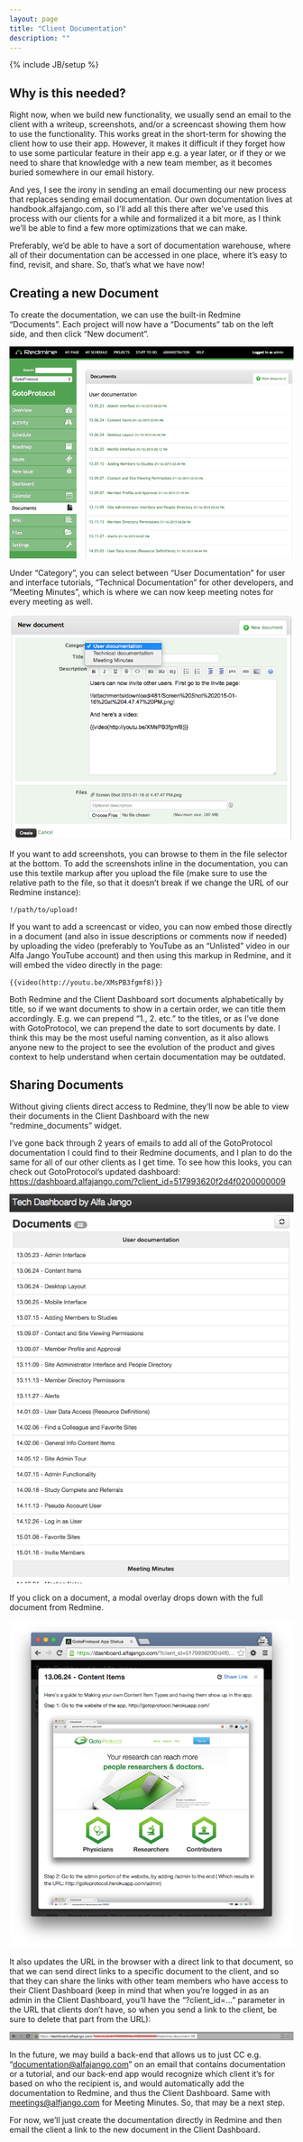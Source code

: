 ```yaml
---
layout: page
title: "Client Documentation"
description: ""
---
```

{% include JB/setup %}

Why is this needed?
---------------------------

Right now, when we build new functionality, we usually send an email to the client with a writeup, screenshots, and/or a screencast showing them how to use the functionality. This works great in the short-term for showing the client how to use their app. However, it makes it difficult if they forget how to use some particular feature in their app e.g. a year later, or if they or we need to share that knowledge with a new team member, as it becomes buried somewhere in our email history.

And yes, I see the irony in sending an email documenting our new process that replaces sending email documentation. Our own documentation lives at handbook.alfajango.com, so I’ll add all this there after we’ve used this process with our clients for a while and formalized it a bit more, as I think we’ll be able to find a few more optimizations that we can make.

Preferably, we’d be able to have a sort of documentation warehouse, where all of their documentation can be accessed in one place, where it’s easy to find, revisit, and share. So, that’s what we have now!

Creating a new Document
-----------------------------------

To create the documentation, we can use the built-in Redmine “Documents”. Each project will now have a “Documents” tab on the left side, and then click “New document”.

![Redmine Documents](/assets/images/documents-redmine.png)

Under “Category”, you can select between “User Documentation” for user and interface tutorials, “Technical Documentation” for other developers, and “Meeting Minutes”, which is where we can now keep meeting notes for every meeting as well.

![Redmine Create Document](/assets/images/documents-redmine-create.png)

If you want to add screenshots, you can browse to them in the file selector at the bottom. To add the screenshots inline in the documentation, you can use this textile markup after you upload the file (make sure to use the relative path to the file, so that it doesn’t break if we change the URL of our Redmine instance):

```
!/path/to/upload!
```

If you want to add a screencast or video, you can now embed those directly in a document (and also in issue descriptions or comments now if needed) by uploading the video (preferably to YouTube as an “Unlisted” video in our Alfa Jango YouTube account) and then using this markup in Redmine, and it will embed the video directly in the page:

```
{{video(http://youtu.be/XMsPB3fgmf8)}}
```

Both Redmine and the Client Dashboard sort documents alphabetically by title, so if we want documents to show in a certain order, we can title them accordingly. E.g. we can prepend “1., 2. etc.” to the titles, or as I’ve done with GotoProtocol, we can prepend the date to sort documents by date. I think this may be the most useful naming convention, as it also allows anyone new to the project to see the evolution of the product and gives context to help understand when certain documentation may be outdated.

Sharing Documents
---------------------------

Without giving clients direct access to Redmine, they’ll now be able to view their documents in the Client Dashboard with the new “redmine_documents” widget.

I’ve gone back through 2 years of emails to add all of the GotoProtocol documentation I could find to their Redmine documents, and I plan to do the same for all of our other clients as I get time. To see how this looks, you can check out GotoProtocol’s updated dashboard: https://dashboard.alfajango.com/?client_id=517993620f2d4f0200000009

![Client Dashboard Redmine Documents](/assets/images/documents-client-dashboard.png)

If you click on a document, a modal overlay drops down with the full document from Redmine.

![Client Dashboard Document](/assets/images/documents-client-dashboard-show.png)

It also updates the URL in the browser with a direct link to that document, so that we can send direct links to a specific document to the client, and so that they can share the links with other team members who have access to their Client Dashboard (keep in mind that when you’re logged in as an admin in the Client Dashboard, you’ll have the “?client_id=…” parameter in the URL that clients don’t have, so when you send a link to the client, be sure to delete that part from the URL):

![Client Dashboard Document URL](/assets/images/documents-client-dashboard-url.png)

In the future, we may build a back-end that allows us to just CC e.g. “documentation@alfajango.com” on an email that contains documentation or a tutorial, and our back-end app would recognize which client it’s for based on who the recipient is, and would automatically add the documentation to Redmine, and thus the Client Dashboard. Same with meetings@alfjango.com for Meeting Minutes. So, that may be a next step.

For now, we’ll just create the documentation directly in Redmine and then email the client a link to the new document in the Client Dashboard.

